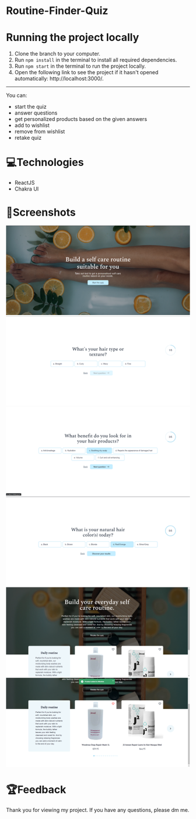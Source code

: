 # Routine-Finder-Quiz
# Running the project locally

1. Clone the branch to your computer.
2. Run `npm install` in the terminal to install all required dependencies.
3. Run `npm start` in the terminal to run the project locally.
4. Open the following link to see the project if it hasn't opened automatically: http://localhost:3000/.
------------------------------------------------------------------------------------------------------------------------------------------

You can:
- start the quiz
- answer questions
- get personalized products based on the given answers
- add to wishlist
- remove from wishlist
- retake quiz

# 💻Technologies

 - ReactJS
 - Chakra UI

# 👀Screenshots

<img src='Screenshots/home.png'></img>
<img src='Screenshots/quiz1.png'></img>
<img src='Screenshots/quiz3.png'></img>
<img src='Screenshots/quiz5.png'></img>
<img src='Screenshots/results.png'></img>
<img src='Screenshots/added.png'></img>

# 🏆Feedback 

Thank you for viewing my project. If you have any questions, please dm me.
